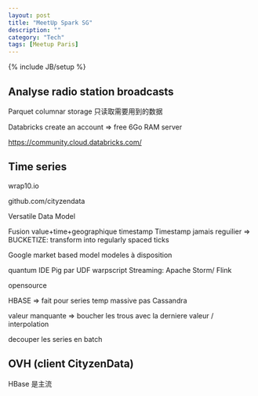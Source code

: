 ```yaml
---
layout: post
title: "MeetUp Spark SG"
description: ""
category: "Tech"
tags: [Meetup Paris]
---
```

{% include JB/setup %}

## Analyse radio station broadcasts

Parquet 
columnar storage
只读取需要用到的数据


Databricks 
create an account => free 6Go RAM server 

https://community.cloud.databricks.com/

## Time series
wrap10.io

github.com/cityzendata

Versatile Data Model

Fusion value+time+geographique  timestamp
Timestamp jamais reguilier => BUCKETIZE: transform into regularly spaced ticks

Google market based model
modeles à disposition 

quantum IDE
Pig par UDF warpscript
Streaming: Apache Storm/ Flink

opensource

HBASE => fait pour series temp massive
pas Cassandra

valeur manquante =>
boucher les trous avec la derniere valeur / interpolation

decouper les series en batch 

## OVH (client CityzenData)


HBase 是主流